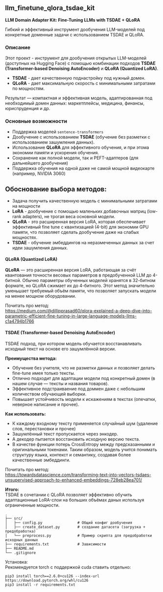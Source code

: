 ## llm_finetune_qlora_tsdae_kit
**LLM Domain Adapter Kit: Fine-Tuning LLMs with TSDAE + QLoRA**

Гибкий и эффективный инструмент дообучения LLM-моделей под конкретные доменные задачи с использованием TSDAE и QLoRA.

### Описание
Этот проект - инструмент для дообучения открытых LLM-моделей (доступных на Hugging Face) с помощью комбинации подходов **TSDAE (Transformer-based Denoising AutoEncoder)** и **QLoRA (Quantized LoRA)**.  
- **TSDAE** - дает качественную поднастройку под нужный домен.  
- **QLoRA** - дает максимальную скорость с минимальными затратами по мощностям.   

Результат — компактная и эффективная модель, адаптированная под необходимый домен данных: маркетплейсы, медицина, финансы, юриспруденция и др.

### Основные возможности
- Поддержка моделей `sentence-transformers`
- Дообучение с использованием **TSDAE** (обучение без разметки с использованием зашумления данных).
- Использование **QLoRA** для эффективного обучения, и при этома экономии памяти и ускорения обучения.
- Сохранение как полной модели, так и PEFT-адаптеров (для дальнейшего дообучения)
- Поддержка обучения на одной даже не самой мощной видеокарте (например, NVIDIA 3060)

## Обоснование выбора методов:
- Задача получить качественную модель с минимальными затратами на мощности
- **LoRA** - дообучение с помощью маленьких добавочных матриц (low-rank adapters), не трогая веса основной модели.
- **QLoRA** - это расширенная версия LoRA, которая обеспечивает эффективный fine tune с квантизацией (4-bit) для экономии GPU памяти, что позволяет сделать дообучение даже на слабых мощностях.
- **TSDAE** - обучение эмбеддингов на неразмеченных данных за счет идеи зашумления данных.

#### QLoRA (Quantized LoRA) 
**QLoRA** — это расширенная версия LoRA, работающая за счёт квантования точности весовых параметров в предобученной LLM до 4-битной. Обычно параметры обученных моделей хранятся в 32-битном формате, но QLoRA сжимает их до 4-битного. Этот метод значительно уменьшает требуемый объём памяти, что позволяет запускать модели на менее мощном оборудовании.  

Почитать про метод:   
https://medium.com/@dillipprasad60/qlora-explained-a-deep-dive-into-parametric-efficient-fine-tuning-in-large-language-models-llms-c1a4794b1766

#### TSDAE (Transformer-based Denoising AutoEncoder)
TSDAE подход, при котором модель обучается восстанавливать исходный текст на основе его зашумлённой версии.

**Преимущества метода:**  
- Обучение без учителя, что не разметки данных и позволяет делать fine-tune имея только тексты. 
- Отлично подходит для адаптации модели под конкретный домен (в нашем случае — тексты и названия товаров).
- Эффективное подстраиваение под доммен даже с небольшим количеством обучающей выборки. 
- Повышает устойчивость модели к искажениям в текстах (опечатки, неверное написание и прочее).

**Как использовать:**  
- К каждому входному тексту применяется случайный шум (удаление слов, перестановки и прочее)
- Зашумлённый текст пропускается через энкодер.
- А декодер пытается восстановить исходную версию текста.
- В качестве функции потерь CrossEntropy между предсказанными и оригинальными токенами.
Таким образом, модель учится понимать структуру языка, контекст и семантику, создавая более качественные эмбеддинги.  

Почитать про метод:  
https://towardsdatascience.com/transforming-text-into-vectors-tsdaes-unsupervised-approach-to-enhanced-embeddings-728eb28ea701/


**Итого:**   
TSDAE в сочетании с QLoRA позволяет эффективно обучить адаптационные LoRA-слои на больших объёмах даных используя ограниченные мощности.


```plaintext
.
├── src/
│   ├── config.py                # Общий конфиг дообучения
│   ├── create_dataset.py        # создание датасета (загрузка + предобработка)
│   └── preprocess.py            # Пример скрипта для предобработки исходных данных     
├── requirements.txt             # Зависимости
├── README.md
└── .gitignore
```

Установка:  
Рекомендуется torch с поддержкой cuda ставить отдельно:  
```
pip3 install torch==2.6.0+cu126 --index-url https://download.pytorch.org/whl/cu126
pip3 install -r requirements.txt
```


